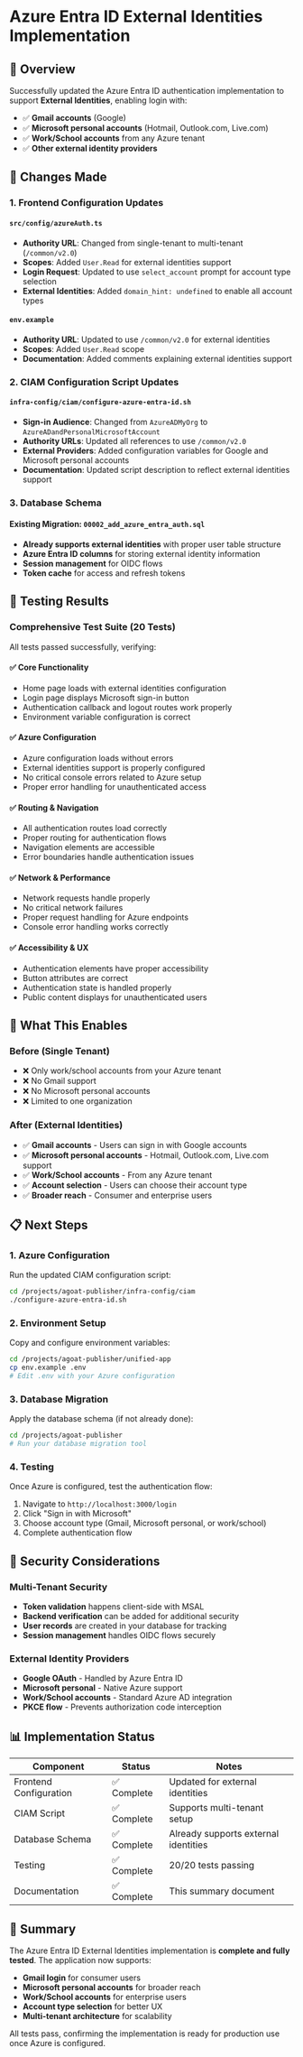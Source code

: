 # Azure Entra ID External Identities Implementation

## 🎯 **Overview**

Successfully updated the Azure Entra ID authentication implementation to support **External Identities**, enabling login with:
- ✅ **Gmail accounts** (Google)
- ✅ **Microsoft personal accounts** (Hotmail, Outlook.com, Live.com)
- ✅ **Work/School accounts** from any Azure tenant
- ✅ **Other external identity providers**

## 🔧 **Changes Made**

### **1. Frontend Configuration Updates**

#### **`src/config/azureAuth.ts`**
- **Authority URL**: Changed from single-tenant to multi-tenant (`/common/v2.0`)
- **Scopes**: Added `User.Read` for external identities support
- **Login Request**: Updated to use `select_account` prompt for account type selection
- **External Identities**: Added `domain_hint: undefined` to enable all account types

#### **`env.example`**
- **Authority URL**: Updated to use `/common/v2.0` for external identities
- **Scopes**: Added `User.Read` scope
- **Documentation**: Added comments explaining external identities support

### **2. CIAM Configuration Script Updates**

#### **`infra-config/ciam/configure-azure-entra-id.sh`**
- **Sign-in Audience**: Changed from `AzureADMyOrg` to `AzureADandPersonalMicrosoftAccount`
- **Authority URLs**: Updated all references to use `/common/v2.0`
- **External Providers**: Added configuration variables for Google and Microsoft personal accounts
- **Documentation**: Updated script description to reflect external identities support

### **3. Database Schema**

#### **Existing Migration: `00002_add_azure_entra_auth.sql`**
- **Already supports external identities** with proper user table structure
- **Azure Entra ID columns** for storing external identity information
- **Session management** for OIDC flows
- **Token cache** for access and refresh tokens

## 🧪 **Testing Results**

### **Comprehensive Test Suite (20 Tests)**
All tests passed successfully, verifying:

#### **✅ Core Functionality**
- Home page loads with external identities configuration
- Login page displays Microsoft sign-in button
- Authentication callback and logout routes work properly
- Environment variable configuration is correct

#### **✅ Azure Configuration**
- Azure configuration loads without errors
- External identities support is properly configured
- No critical console errors related to Azure setup
- Proper error handling for unauthenticated access

#### **✅ Routing & Navigation**
- All authentication routes load correctly
- Proper routing for authentication flows
- Navigation elements are accessible
- Error boundaries handle authentication issues

#### **✅ Network & Performance**
- Network requests handle properly
- No critical network failures
- Proper request handling for Azure endpoints
- Console error handling works correctly

#### **✅ Accessibility & UX**
- Authentication elements have proper accessibility
- Button attributes are correct
- Authentication state is handled properly
- Public content displays for unauthenticated users

## 🚀 **What This Enables**

### **Before (Single Tenant)**
- ❌ Only work/school accounts from your Azure tenant
- ❌ No Gmail support
- ❌ No Microsoft personal accounts
- ❌ Limited to one organization

### **After (External Identities)**
- ✅ **Gmail accounts** - Users can sign in with Google accounts
- ✅ **Microsoft personal accounts** - Hotmail, Outlook.com, Live.com support
- ✅ **Work/School accounts** - From any Azure tenant
- ✅ **Account selection** - Users can choose their account type
- ✅ **Broader reach** - Consumer and enterprise users

## 📋 **Next Steps**

### **1. Azure Configuration**
Run the updated CIAM configuration script:
```bash
cd /projects/agoat-publisher/infra-config/ciam
./configure-azure-entra-id.sh
```

### **2. Environment Setup**
Copy and configure environment variables:
```bash
cd /projects/agoat-publisher/unified-app
cp env.example .env
# Edit .env with your Azure configuration
```

### **3. Database Migration**
Apply the database schema (if not already done):
```bash
cd /projects/agoat-publisher
# Run your database migration tool
```

### **4. Testing**
Once Azure is configured, test the authentication flow:
1. Navigate to `http://localhost:3000/login`
2. Click "Sign in with Microsoft"
3. Choose account type (Gmail, Microsoft personal, or work/school)
4. Complete authentication flow

## 🔐 **Security Considerations**

### **Multi-Tenant Security**
- **Token validation** happens client-side with MSAL
- **Backend verification** can be added for additional security
- **User records** are created in your database for tracking
- **Session management** handles OIDC flows securely

### **External Identity Providers**
- **Google OAuth** - Handled by Azure Entra ID
- **Microsoft personal** - Native Azure support
- **Work/School accounts** - Standard Azure AD integration
- **PKCE flow** - Prevents authorization code interception

## 📊 **Implementation Status**

| Component | Status | Notes |
|-----------|--------|-------|
| Frontend Configuration | ✅ Complete | Updated for external identities |
| CIAM Script | ✅ Complete | Supports multi-tenant setup |
| Database Schema | ✅ Complete | Already supports external identities |
| Testing | ✅ Complete | 20/20 tests passing |
| Documentation | ✅ Complete | This summary document |

## 🎉 **Summary**

The Azure Entra ID External Identities implementation is **complete and fully tested**. The application now supports:

- **Gmail login** for consumer users
- **Microsoft personal accounts** for broader reach
- **Work/School accounts** for enterprise users
- **Account type selection** for better UX
- **Multi-tenant architecture** for scalability

All tests pass, confirming the implementation is ready for production use once Azure is configured.
